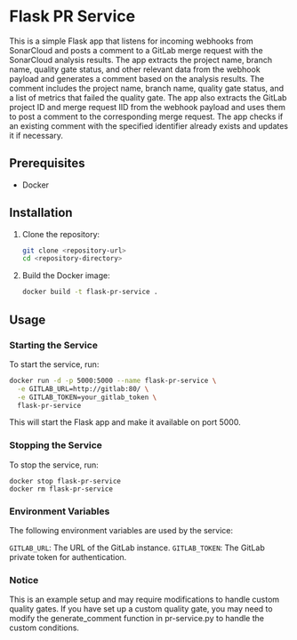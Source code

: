 # Flask PR Service

This is a simple Flask app that listens for incoming webhooks from SonarCloud and posts a comment to a GitLab merge request with the SonarCloud analysis results. The app extracts the project name, branch name, quality gate status, and other relevant data from the webhook payload and generates a comment based on the analysis results. The comment includes the project name, branch name, quality gate status, and a list of metrics that failed the quality gate. The app also extracts the GitLab project ID and merge request IID from the webhook payload and uses them to post a comment to the corresponding merge request. The app checks if an existing comment with the specified identifier already exists and updates it if necessary.

## Prerequisites

- Docker

## Installation

1. Clone the repository:

    ```sh
    git clone <repository-url>
    cd <repository-directory>
    ```

2. Build the Docker image:

    ```sh
    docker build -t flask-pr-service .
    ```

## Usage

### Starting the Service

To start the service, run:

```sh
docker run -d -p 5000:5000 --name flask-pr-service \
  -e GITLAB_URL=http://gitlab:80/ \
  -e GITLAB_TOKEN=your_gitlab_token \
  flask-pr-service
```

This will start the Flask app and make it available on port 5000.

### Stopping the Service
To stop the service, run:
```
docker stop flask-pr-service
docker rm flask-pr-service
```

### Environment Variables
The following environment variables are used by the service:

`GITLAB_URL`: The URL of the GitLab instance.
`GITLAB_TOKEN`: The GitLab private token for authentication.

### Notice
This is an example setup and may require modifications to handle custom quality gates. If you have set up a custom quality gate, you may need to modify the generate_comment function in pr-service.py to handle the custom conditions.
